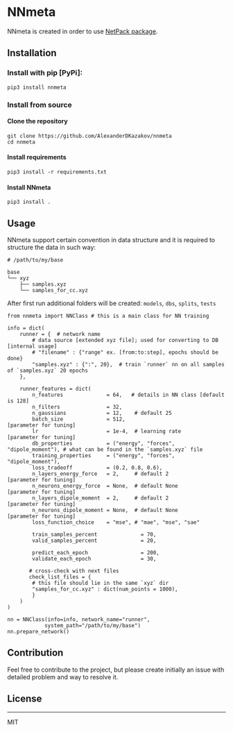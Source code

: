 # NNmeta

NNmeta is created in order to use [NetPack package](https://github.com/AlexanderDKazakov/schnetpack). 

## Installation

### Install with pip [PyPi]:

```
pip3 install nnmeta

```

### Install from source

#### Clone the repository

```
git clone https://github.com/AlexanderDKazakov/nnmeta
cd nnmeta
```

#### Install requirements

```
pip3 install -r requirements.txt

```

#### Install NNmeta

```
pip3 install .

```

## Usage

NNmeta support certain convention in data structure and it is required to structure the data in such way:

```
# /path/to/my/base

base
└── xyz
    ├── samples.xyz
    └── samples_for_cc.xyz
```

After first run additional folders will be created: `models`, `dbs`, `splits`, `tests`

```python3
from nnmeta import NNClass # this is a main class for NN training 

info = dict(
	runner = {  # network name
		# data source [extended xyz file]; used for converting to DB [internal usage]
		# "filename" : {"range" ex. [from:to:step], epochs should be done}
		"samples.xyz" : {":", 20},  # train `runner` nn on all samples of `samples.xyz` 20 epochs
	},
	
	runner_features = dict(
		n_features              = 64,   # details in NN class [default is 128]
		n_filters               = 32,
		n_gaussians             = 12,    # default 25
		batch_size              = 512,                         [parameter for tuning]
		lr                      = 1e-4,  # learning rate       [parameter for tuning]
		db_properties           = ("energy", "forces", "dipole_moment"), # what can be found in the `samples.xyz` file
		training_properties     = ("energy", "forces", "dipole_moment"),
		loss_tradeoff           = (0.2, 0.8, 0.6),
		n_layers_energy_force   = 2,     # default 2           [parameter for tuning]
		n_neurons_energy_force  = None,  # default None        [parameter for tuning]
		n_layers_dipole_moment  = 2,     # default 2           [parameter for tuning]
		n_neurons_dipole_moment = None,  # default None        [parameter for tuning]
		loss_function_choice    = "mse", # "mae", "mse", "sae"
		
		train_samples_percent              = 70,
		valid_samples_percent              = 20,
		
		predict_each_epoch                 = 200,
		validate_each_epoch                = 30,
       
       # cross-check with next files
       check_list_files = {
       	# this file should lie in the same `xyz` dir
       	"samples_for_cc.xyz" : dict(num_points = 1000),
   		}	
	)
)

nn = NNClass(info=info, network_name="runner", 
			system_path="/path/to/my/base")
nn.prepare_network()

```

## Contribution

Feel free to contribute to the project, but please create initially an issue with detailed problem and way to resolve it. 

## License
----

MIT
